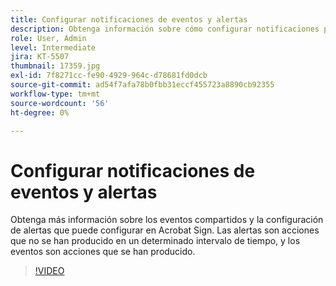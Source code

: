 ```yaml
---
title: Configurar notificaciones de eventos y alertas
description: Obtenga información sobre cómo configurar notificaciones para eventos y alertas
role: User, Admin
level: Intermediate
jira: KT-5507
thumbnail: 17359.jpg
exl-id: 7f8271cc-fe90-4929-964c-d78681fd0dcb
source-git-commit: ad54f7afa78b0fbb31eccf455723a8890cb92355
workflow-type: tm+mt
source-wordcount: '56'
ht-degree: 0%

---
```


# Configurar notificaciones de eventos y alertas

Obtenga más información sobre los eventos compartidos y la configuración de alertas que puede configurar en Acrobat Sign. Las alertas son acciones que no se han producido en un determinado intervalo de tiempo, y los eventos son acciones que se han producido.

>[!VIDEO](https://video.tv.adobe.com/v/343589?quality=12&learn=on&hidetitle=true)
